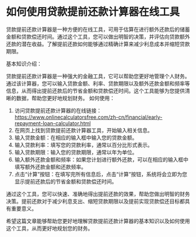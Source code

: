 如何使用贷款提前还款计算器在线工具
=================

贷款提前还款计算器是一种方便的在线工具，可用于估算在进行额外还款后的储蓄金额和贷款偿还时间。通过这个工具，您可以做出明智的决策，并评估向贷款额外还款的潜在收益。了解提前还款如何能够通过精确计算来减少利息成本并缩短贷款期限。

基本知识介绍：

贷款提前还款计算器是一种强大的金融工具，它可以帮助您更好地管理个人财务。通过该计算器，您可以输入贷款金额、利率、贷款期限以及额外还款金额和频率等信息，从而得出提前还款后的节省金额和贷款偿还时间。这个工具能够为您提供清晰的数据，帮助您更好地规划财务。 如何使用：

1. 访问贷款提前还款计算器的在线链接：<https://www.onlinecalculatorsfree.com/zh-cn/financial/early-repayment-loan-calculator.html>
2. 在网页上找到贷款提前还款计算器工具，开始输入相关信息。
3. 输入贷款金额：在相应的输入框中输入您的贷款金额。
4. 输入贷款利率：填写您的贷款利率，通常以百分比形式表示。
5. 输入贷款期限：输入您的贷款期限，通常以年为单位。
6. 输入额外还款金额和频率：如果您计划进行额外还款，可以在相应的输入框中填写额外还款金额和还款频率。
7. 点击“计算”按钮：在填写完所有信息后，点击“计算”按钮，系统将会立即为您显示提前还款后的节省金额和贷款偿还时间。

通过这个工具，您可以快速、准确地得出提前还款的效果，帮助您做出明智的财务决策。提前还款对于减少利息支出、缩短贷款期限以及提前实现贷款偿还目标都具有重要意义。

希望这篇文章能够帮助您更好地理解贷款提前还款计算器的基本知识以及如何使用这个工具，从而更好地规划您的财务。